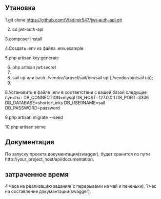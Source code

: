 
</p>

## Утановка
1.git clone https://github.com/Vladimir547/jwt-auth-api.git

2. cd jwt-auth-api
  
3.composer install

4.Создать .env из файла .env.example

5.php artisan key:generate

6. php artisan jwt:secret
7. 
8. sail up или bash ./vendor/laravel/sail/bin/sail up (./vendor/bin/sail up);
9. 
8.Установить в файле .env в соответствии с вашей базой следущие пункты : DB_CONNECTION=mysql DB_HOST=127.0.0.1 DB_PORT=3306 DB_DATABASE=shorterLinks DB_USERNAME=sail DB_PASSWORD=password

9.php artisan migrate --seed

10.php artisan serve




## Документация

По запуску проекта документация(swagger), будет хранится по пути http://your_project_host/api/documentation.

## затраченное время

4 часа на реализацию задания( с перерывами на чай и печеньки), 1 час на составление докумантации(swagger).
